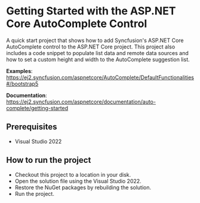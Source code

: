 # Getting Started with the ASP.NET Core AutoComplete Control

A quick start project that shows how to add Syncfusion's ASP.NET Core AutoComplete control to the ASP.NET Core project. This project also includes a code snippet to populate list data and remote data sources and how to set a custom height and width to the AutoComplete suggestion list.

**Examples**: https://ej2.syncfusion.com/aspnetcore/AutoComplete/DefaultFunctionalities#/bootstrap5 

**Documentation**: https://ej2.syncfusion.com/aspnetcore/documentation/auto-complete/getting-started

## Prerequisites

* Visual Studio 2022

## How to run the project

* Checkout this project to a location in your disk.
* Open the solution file using the Visual Studio 2022.
* Restore the NuGet packages by rebuilding the solution.
* Run the project.